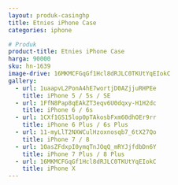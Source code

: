 ```yaml
---
layout: produk-casinghp
title: Etnies iPhone Case
categories: iphone

# Produk
product-title: Etnies iPhone Case
harga: 90000
sku: hn-1639
image-drive: 16MKMCFGqGf1Hcl8dRJLC0TKUtYqEIokC
gallery:
  - url: 1uaapvL2PonA4hE7wortjD0AZjjuRHPEe
    title: iPhone 5 / 5s / SE
  - url: 1FfN8Pap8qEAkZT3eqv6U0dqxy-H1H2dc
    title: iPhone 6 / 6s
  - url: 1CXf1GS15lop0pTAkosbFxm60dhOEr9rr
    title: iPhone 6 Plus / 6s Plus
  - url: 11-myLlT2NXWCulHzoxnosqb7_6tX27Qo
    title: iPhone 7 / 8
  - url: 1OasZFdxpI0ymqTnJOqQ_mRYJjfdbDn6Y
    title: iPhone 7 Plus / 8 Plus
  - url: 16MKMCFGqGf1Hcl8dRJLC0TKUtYqEIokC
    title: iPhone X
---
```

